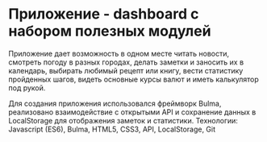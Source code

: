 # Приложение - dashboard с набором полезных модулей

Приложение дает возможность в одном месте читать новости, смотреть погоду в разных городах, делать заметки и заносить их в календарь, выбирать любимый рецепт или книгу, вести статистику пройденных шагов, видеть основные курсы валют и иметь калькулятор под рукой.

Для создания приложения использовался фреймворк Bulma, реализовано взаимодействие с открытыми API и сохранение данных в LocalStorage для отображения заметок и статистики.
Технологии: Javascript (ES6), Bulma, HTML5, CSS3, API, LocalStorage, Git
